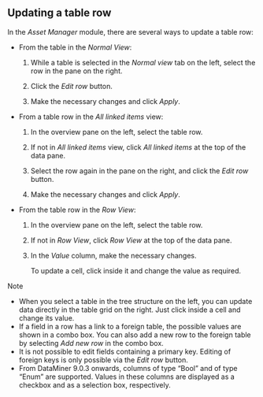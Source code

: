 ## Updating a table row

In the *Asset Manager* module, there are several ways to update a table row:

- From the table in the *Normal View*:

    1. While a table is selected in the *Normal view* tab on the left, select the row in the pane on the right.

    2. Click the *Edit row* button.

    3. Make the necessary changes and click *Apply*.

- From a table row in the *All linked items* view:

    1. In the overview pane on the left, select the table row.

    2. If not in *All linked items* view, click *All linked items* at the top of the data pane.

    3. Select the row again in the pane on the right, and click the *Edit row* button.

    4. Make the necessary changes and click *Apply*.

- From the table row in the *Row View*:

    1. In the overview pane on the left, select the table row.

    2. If not in *Row View*, click *Row View* at the top of the data pane.

    3. In the *Value* column, make the necessary changes.

        To update a cell, click inside it and change the value as required.

> [!NOTE]
> - When you select a table in the tree structure on the left, you can update data directly in the table grid on the right. Just click inside a cell and change its value.
> - If a field in a row has a link to a foreign table, the possible values are shown in a combo box. You can also add a new row to the foreign table by selecting *Add new row* in the combo box.
> - It is not possible to edit fields containing a primary key. Editing of foreign keys is only possible via the *Edit row* button.
> - From DataMiner 9.0.3 onwards, columns of type “Bool” and of type “Enum” are supported. Values in these columns are displayed as a checkbox and as a selection box, respectively.
>
